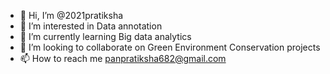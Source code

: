 - 👋 Hi, I’m @2021pratiksha
- 👀 I’m interested in Data annotation
- 🌱 I’m currently learning Big data analytics
- 💞️ I’m looking to collaborate on Green Environment Conservation projects
- 📫 How to reach me panpratiksha682@gmail.com

<!---
2021pratiksha/2021pratiksha is a ✨ special ✨ repository because its `README.md` (this file) appears on your GitHub profile.
You can click the Preview link to take a look at your changes.
--->
